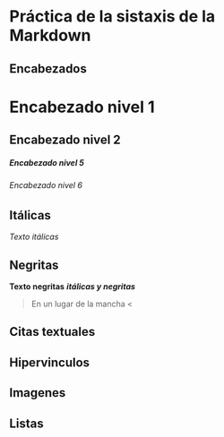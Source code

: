 # Práctica de la sistaxis de la Markdown
## Encabezados
# Encabezado nivel 1
## Encabezado nivel 2
##### Encabezado nivel 5
###### Encabezado nivel 6
## Itálicas
*Texto itálicas*  
## Negritas
**Texto negritas**
***itálicas y negritas***
>En un lugar de la mancha <
## Citas textuales
## Hipervinculos
## Imagenes
## Listas
